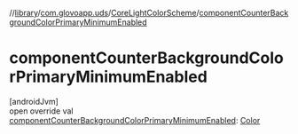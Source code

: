 //[library](../../../index.md)/[com.glovoapp.uds](../index.md)/[CoreLightColorScheme](index.md)/[componentCounterBackgroundColorPrimaryMinimumEnabled](component-counter-background-color-primary-minimum-enabled.md)

# componentCounterBackgroundColorPrimaryMinimumEnabled

[androidJvm]\
open override val [componentCounterBackgroundColorPrimaryMinimumEnabled](component-counter-background-color-primary-minimum-enabled.md): [Color](https://developer.android.com/reference/kotlin/androidx/compose/ui/graphics/Color.html)
